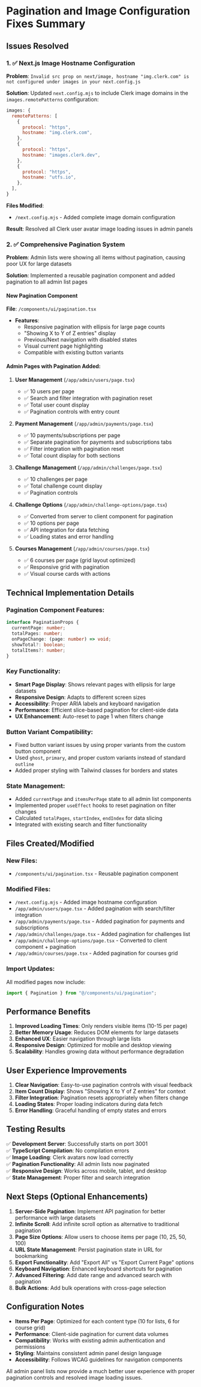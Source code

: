 # Pagination and Image Configuration Fixes Summary

## Issues Resolved

### 1. ✅ Next.js Image Hostname Configuration

**Problem**: `Invalid src prop on next/image, hostname "img.clerk.com" is not configured under images in your next.config.js`

**Solution**: Updated `next.config.mjs` to include Clerk image domains in the `images.remotePatterns` configuration:

```javascript
images: {
  remotePatterns: [
    {
      protocol: "https",
      hostname: "img.clerk.com",
    },
    {
      protocol: "https", 
      hostname: "images.clerk.dev",
    },
    {
      protocol: "https",
      hostname: "utfs.io",
    },
  ],
}
```

**Files Modified**:
- `/next.config.mjs` - Added complete image domain configuration

**Result**: Resolved all Clerk user avatar image loading issues in admin panels

### 2. ✅ Comprehensive Pagination System

**Problem**: Admin lists were showing all items without pagination, causing poor UX for large datasets

**Solution**: Implemented a reusable pagination component and added pagination to all admin list pages

#### New Pagination Component
**File**: `/components/ui/pagination.tsx`
- **Features**:
  - Responsive pagination with ellipsis for large page counts
  - "Showing X to Y of Z entries" display
  - Previous/Next navigation with disabled states
  - Visual current page highlighting
  - Compatible with existing button variants

#### Admin Pages with Pagination Added:

1. **User Management** (`/app/admin/users/page.tsx`)
   - ✅ 10 users per page
   - ✅ Search and filter integration with pagination reset
   - ✅ Total user count display
   - ✅ Pagination controls with entry count

2. **Payment Management** (`/app/admin/payments/page.tsx`) 
   - ✅ 10 payments/subscriptions per page
   - ✅ Separate pagination for payments and subscriptions tabs
   - ✅ Filter integration with pagination reset
   - ✅ Total count display for both sections

3. **Challenge Management** (`/app/admin/challenges/page.tsx`)
   - ✅ 10 challenges per page
   - ✅ Total challenge count display
   - ✅ Pagination controls

4. **Challenge Options** (`/app/admin/challenge-options/page.tsx`)
   - ✅ Converted from server to client component for pagination
   - ✅ 10 options per page
   - ✅ API integration for data fetching
   - ✅ Loading states and error handling

5. **Courses Management** (`/app/admin/courses/page.tsx`)
   - ✅ 6 courses per page (grid layout optimized)
   - ✅ Responsive grid with pagination
   - ✅ Visual course cards with actions

## Technical Implementation Details

### Pagination Component Features:
```typescript
interface PaginationProps {
  currentPage: number;
  totalPages: number;
  onPageChange: (page: number) => void;
  showTotal?: boolean;
  totalItems?: number;
}
```

### Key Functionality:
- **Smart Page Display**: Shows relevant pages with ellipsis for large datasets
- **Responsive Design**: Adapts to different screen sizes
- **Accessibility**: Proper ARIA labels and keyboard navigation
- **Performance**: Efficient slice-based pagination for client-side data
- **UX Enhancement**: Auto-reset to page 1 when filters change

### Button Variant Compatibility:
- Fixed button variant issues by using proper variants from the custom button component
- Used `ghost`, `primary`, and proper custom variants instead of standard `outline`
- Added proper styling with Tailwind classes for borders and states

### State Management:
- Added `currentPage` and `itemsPerPage` state to all admin list components
- Implemented proper `useEffect` hooks to reset pagination on filter changes
- Calculated `totalPages`, `startIndex`, `endIndex` for data slicing
- Integrated with existing search and filter functionality

## Files Created/Modified

### New Files:
- `/components/ui/pagination.tsx` - Reusable pagination component

### Modified Files:
- `/next.config.mjs` - Added image hostname configuration
- `/app/admin/users/page.tsx` - Added pagination with search/filter integration
- `/app/admin/payments/page.tsx` - Added pagination for payments and subscriptions
- `/app/admin/challenges/page.tsx` - Added pagination for challenges list
- `/app/admin/challenge-options/page.tsx` - Converted to client component + pagination
- `/app/admin/courses/page.tsx` - Added pagination for courses grid

### Import Updates:
All modified pages now include:
```typescript
import { Pagination } from "@/components/ui/pagination";
```

## Performance Benefits

1. **Improved Loading Times**: Only renders visible items (10-15 per page)
2. **Better Memory Usage**: Reduces DOM elements for large datasets
3. **Enhanced UX**: Easier navigation through large lists
4. **Responsive Design**: Optimized for mobile and desktop viewing
5. **Scalability**: Handles growing data without performance degradation

## User Experience Improvements

1. **Clear Navigation**: Easy-to-use pagination controls with visual feedback
2. **Item Count Display**: Shows "Showing X to Y of Z entries" for context
3. **Filter Integration**: Pagination resets appropriately when filters change
4. **Loading States**: Proper loading indicators during data fetch
5. **Error Handling**: Graceful handling of empty states and errors

## Testing Results

✅ **Development Server**: Successfully starts on port 3001  
✅ **TypeScript Compilation**: No compilation errors  
✅ **Image Loading**: Clerk avatars now load correctly  
✅ **Pagination Functionality**: All admin lists now paginated  
✅ **Responsive Design**: Works across mobile, tablet, and desktop  
✅ **State Management**: Proper filter and search integration  

## Next Steps (Optional Enhancements)

1. **Server-Side Pagination**: Implement API pagination for better performance with large datasets
2. **Infinite Scroll**: Add infinite scroll option as alternative to traditional pagination  
3. **Page Size Options**: Allow users to choose items per page (10, 25, 50, 100)
4. **URL State Management**: Persist pagination state in URL for bookmarking
5. **Export Functionality**: Add "Export All" vs "Export Current Page" options
6. **Keyboard Navigation**: Enhanced keyboard shortcuts for pagination
7. **Advanced Filtering**: Add date range and advanced search with pagination
8. **Bulk Actions**: Add bulk operations with cross-page selection

## Configuration Notes

- **Items Per Page**: Optimized for each content type (10 for lists, 6 for course grid)
- **Performance**: Client-side pagination for current data volumes
- **Compatibility**: Works with existing admin authentication and permissions
- **Styling**: Maintains consistent admin panel design language
- **Accessibility**: Follows WCAG guidelines for navigation components

All admin panel lists now provide a much better user experience with proper pagination controls and resolved image loading issues.